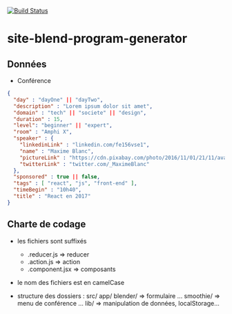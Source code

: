 [![Build Status](https://travis-ci.org/the-smaug/site-blend-program-generator.svg?branch=master)](https://travis-ci.org/the-smaug/site-blend-program-generator)

# site-blend-program-generator

## Données

- Conférence
```json
{
  "day" : "dayOne" || "dayTwo",
  "description" : "Lorem ipsum dolor sit amet",
  "domain" : "tech" || "societe" || "design",
  "duration" : 15,
  "level": "beginner" || "expert",
  "room" : "Amphi X",
  "speaker" : {
    "linkedinLink" : "linkedin.com/fe156vse1",
    "name" : "Maxime Blanc",
    "pictureLink" : "https://cdn.pixabay.com/photo/2016/11/01/21/11/avatar-1789663_960_720.png",
    "twitterLink" : "twitter.com/_MaximeBlanc"
  },
  "sponsored" : true || false,
  "tags" : [ "react", "js", "front-end" ],
  "timeBegin" : "10h40",
  "title" : "React en 2017"
}
```


## Charte de codage

- les fichiers sont suffixés
  - .reducer.js => reducer
  - .action.js => action
  - .component.jsx => composants

- le nom des fichiers est en camelCase

- structure des dossiers :
  src/
    app/
      blender/      => formulaire
        ...
      smoothie/     => menu de conférence
        ...
    lib/            => manipulation de données, localStorage...

